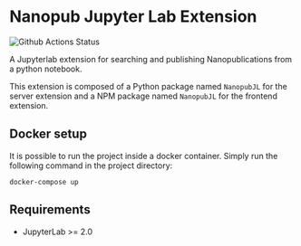 # Nanopub Jupyter Lab Extension

![Github Actions Status](https://github.com/fair-workflows/NanopubJL/workflows/Build/badge.svg)

A Jupyterlab extension for searching and publishing Nanopublications from a python notebook.

This extension is composed of a Python package named `NanopubJL`
for the server extension and a NPM package named `NanopubJL`
for the frontend extension.

## Docker setup
It is possible to run the project inside a docker container. Simply run the following command in the project directory:

```shell script
docker-compose up
```

## Requirements

* JupyterLab >= 2.0
